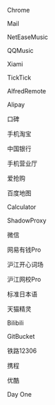 Chrome

Mail

NetEaseMusic

QQMusic

Xiami

TickTick

AlfredRemote

Alipay

口碑

手机淘宝

中国银行

手机营业厅

爱抢购

百度地图

Calculator 

ShadowProxy

微信

网易有钱Pro

沪江开心词场

沪江网校Pro

标准日本语

天猫精灵

Bilibili

GitBucket

铁路12306

携程

优酷

Day One